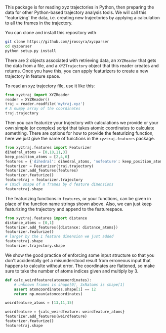
This package is for reading xyz trajectories in Python, then preparing
the data for other Python-based trajectory analysis tools. We will call
this 'featurizing' the data, i.e. creating new trajectories by applying
a calculation to all the frames in the trajectory.

You can clone and install this repository with
```bash
git clone https://github.com/jrossyra/xyzparser
cd xyzparser
python setup.py install
```

There are
2 objects associated with retrieving data, an `XYZReader` that gets the data from a
file, and a `XYZTrajectory` object that this reader creates and
returns. Once you have this, you can apply featurizers to create a new
trajectory in feature space.

To read an xyz trajectory file, use it like this:
```python
from xyztraj import XYZReader
reader = XYZReader()
traj = reader.readfile('mytraj.xyz')
# A numpy array of the coordinates
traj.trajectory
```

Then you can featurize your trajectory with calculations we provide or your own
simple (or complex) script that takes atomic coordinates to calculate something.
There are options for how to provide the featurizing function, here we just give
the name of functions in the `xyztraj.features` package. 
```python
from xyztraj.features import Featurizer
dihedral_atoms = [0,10,11,3]
keep_position_atoms = [2,4,6]
features = {'dihedral': dihedral_atoms, 'nofeature': keep_position_atoms}
featurizer = Featurizer(traj.trajectory)
featurizer.add_features(features)
featurizer.featurize()
featuretraj = featurizer.trajectory
# (mxd) shape of m frames by d feature dimensions
featuretraj.shape
```

The featurizing functions in `features`, or your functions,
can be given in place of the function name strings shown above.
Also, we can just keep featurizing the trajectory and append
to the featurespace.
```python
from xyztraj.features import distance
distance_atoms = [0,1]
featurizer.add_features({distance: distance_atoms})
featurizer.featurize()
# larger by the 1 feature dimension we just added
featuretraj.shape
featurizer.trajectory.shape
```

We show the good practice of enforcing some input structure so
that you don't accidentally get a misunderstood result from
erroneous input that happens to calculte without error. The
coordinates are flattened, so make sure to take the number of
atoms indices given and multiply by 3.
```python
def calc_weirdfeature(atomcoordinates):
    # unknown frames is shape[0], 3xNatoms is shape[1]
    assert atomcoordinates.shape[1] == 12
    return np.mean(atomcoordinates)

weirdfeature_atoms = [13,11,15]

weirdfeature = {calc_weirdfeature: weirdfeature_atoms}
featurizer.add_features(weirdfeature)
featurizer.featurize()
featuretraj.shape
```

